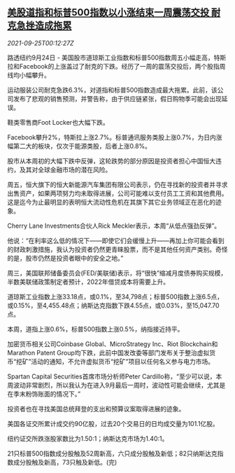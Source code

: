 <!--1632529862000-->
[美股道指和标普500指数以小涨结束一周震荡交投 耐克急挫造成拖累](https://cn.reuters.com/article/us-stock-market-nike-0925-idCNKBS2GL004)
------

<div><i>2021-09-25T00:12:27Z</i></div><p>路透纽约9月24日 - 美国股市道琼斯工业指数和标普500指数周五小幅走高，特斯拉和Facebook的上涨盖过了耐克的下跌。经历了一周的震荡交投后，两个股指周线均小幅攀升。</p><p>运动服装公司耐克急跌6.3%，对道指和标普500指数造成最大拖累。此前，该公司发布了悲观的销售预测，并警告称，由于供应链紧张，假日购物季可能会出现延误。</p><p>鞋类零售商Foot Locker也大幅下跌。</p><p>Facebook攀升2%，特斯拉上涨2.7%。标普通讯服务类股上涨0.7%，为日内涨幅第二大的板块，仅次于能源类股，后者上涨0.8%。</p><p>股市从本周初的大幅下跌中反弹，这轮跌势的部分原因是投资者担心中国恒大违约，及其对全球金融市场的潜在风险。</p><p>周五，恒大旗下的恒大新能源汽车集团有限公司表示，仍在寻找新的投资者并寻求出售资产，如果两项努力均未取得进展，公司可能难以支付员工工资和其他费用。这是迄今为止最明显的表明恒大流动性危机在其旗下其它业务领域正在恶化的迹象。</p><p>Cherry Lane Investments合伙人Rick Meckler表示，本周“从低点强劲反弹”。</p><p>他说：“在利率这么低的情况下——即使它们会缓慢上升——再加上你可能会看到的财政刺激措施，我认为投资者仍然更青睐股票，而不是其他任何资产类别。奇怪的是，股市仍然是投资者眼中的安全之地。”</p><p>周三，美国联邦储备委员会(FED/美联储)表示，将“很快”缩减月度债券购买规模，半数美联储政策制定者预计，2022年借贷成本将需要上升。</p><p>道琼斯工业指数上涨33.18点，或0.1%，至34,798点；标普500指数上涨6.5点，或0.15%，至4,455.48点；纳斯达克指数下跌4.55点，或0.03%，至15,047.70点。</p><p>本周，道指上涨0.6%，标普500指数上涨0.5%，纳指接近持平。</p><p>加密货币相关公司Coinbase Global、MicroStrategy Inc、Riot Blockchain和Marathon Patent Group均下跌，此前中国发改委等部门发布关于整治虚拟货币“挖矿”活动的通知，不允许虚拟货币“挖矿”项目以任何名义参与电力市场。</p><p>Spartan Capital Securities首席市场分析师Peter Cardillo称，“至少可以说，本周波动非常剧烈，所以我认为在进入9月最后一周时，波动性可能会继续，尤其是在季末粉饰账面的情况下。”</p><p>投资者也在寻找美国总统拜登的支出和预算议案取得进展的迹象。</p><p>美国各证交所累计成交约90亿股，过去20个交易日的日均成交量为101.1亿股。</p><p>纽约证交所跌涨股家数比为1.50:1；纳斯达克市场为1.40:1。</p><p>21只标普500指数成分股触及52周新高，六只成分股触及新低；82只纳斯达克指数成分股触及新高，73只触及新低。(完)</p>
